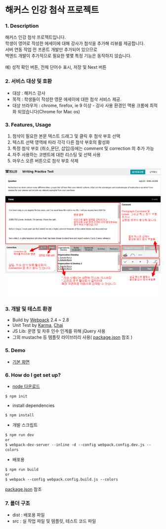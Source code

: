 # 해커스 인강 첨삭 프로젝트 #

### 1. Description ###  
해커스 인강 첨삭 프로젝트입니다.  
학생이 영어로 작성한 에세이에 대해 강사가 첨삭을 추가해 리뷰를 제공합니다.   
서버 연동 작업 전 프론트 개발만 추가되어 있으므로  
백엔드 개발이 추가적으로 필요한 몇몇 특정 기능은 동작하지 않습니다.  
    <br />
예) 성적 확인 버튼, 전체 단어수 표시, 저장 및 Next 버튼


### 2. 서비스 대상 및 호환 ###  
* 대상 : 해커스 강사
* 목적 : 학생들이 작성한 영문 에세이에 대한 첨삭 서비스 제공.
* 대상 브라우저 : chrome, firefox, ie 9 이상 - 강사 사용 환경인 맥용 크롬에 최적화 되었습니다(Chrome for Mac os)  

### 3. Features, Usage ###  
1. 첨삭이 필요한 본문 텍스트 드래그 및 클릭 후 첨삭 부호 선택
2. 텍스트 선택 영역에 따라 각각 다른 첨삭 부호의 활성화
3. 특정 첨삭 부호 (취소,문단, 삽입)등에는 comment 및 correction 의 추가 가능  
4. 자주 사용하는 코멘트에 대한 리스팅 및 선택 사용
5. 마우스 오른 버튼으로 첨삭 부호 삭제
  
![screenshot](./src/images/caret_guide4.jpg)  
### 3. 개발 및 테스트 환경 ###  
* Build by [Webpack](https://webpack.js.org/) 2.4 ~ 2.8
* Unit Test by [Karma](https://karma-runner.github.io/1.0/index.html), [Chai](http://chaijs.com/)
* JS Lib: 운영 및 차후 인수 인계를 위해 jQuery 사용
* 그외 mustache 등 템플릿 라이브러리 사용( [package.json](https://github.com/losbanos/caret/blob/master/package.json) 참조 )  


### 5. Demo ###  
* [기본 화면](http://losbanos.github.io/)   

### 6. How do I get set up? ###
* [node 다운로드](https://nodejs.org/ko/)  
```shell
$ npm init
```
* install dependencies
```shell
$ npm install
```  
* 개발 스크립트
```shell
$ npm run dev
or
$ webpack-dev-server --inline -d --config webpack.config.dev.js --colors
```
* 배포용
```shell
$ npm run build
or
$ webpack --config webpack.config.build.js --colors 
```
[package.json](https://github.com/losbanos/caret/blob/master/package.json) 참조

### 7. 폴더 구조 ###  
* dist : 배포용 파일  
* src : 실 작업 파일 및 템플릿, 테스트 코드 파일